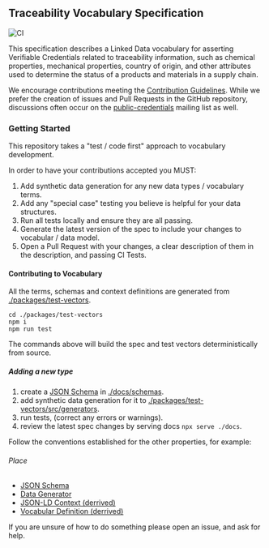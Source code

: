 ## Traceability Vocabulary Specification

![CI](https://github.com/w3c-ccg/traceability-vocab/workflows/CI/badge.svg)

This specification describes a Linked Data vocabulary for asserting
Verifiable Credentials related to traceability information, such as chemical properties, mechanical properties, country of origin, and other
attributes used to determine the status of a products and materials in a supply chain.

We encourage contributions meeting the [Contribution
Guidelines](CONTRIBUTING.md). While we prefer the creation of issues
and Pull Requests in the GitHub repository, discussions often occur
on the
[public-credentials](http://lists.w3.org/Archives/Public/public-credentials/)
mailing list as well.

### Getting Started

This repository takes a "test / code first" approach to vocabulary development.

In order to have your contributions accepted you MUST:

1. Add synthetic data generation for any new data types / vocabulary terms.
2. Add any "special case" testing you believe is helpful for your data structures.
3. Run all tests locally and ensure they are all passing.
4. Generate the latest version of the spec to include your changes to vocabular / data model.
5. Open a Pull Request with your changes, a clear description of them in the description, and passing CI Tests.

#### Contributing to Vocabulary

All the terms, schemas and context definitions are generated from [./packages/test-vectors](./packages/test-vectors).

```
cd ./packages/test-vectors
npm i
npm run test
```

The commands above will build the spec and test vectors deterministically from source.

##### Adding a new type

1. create a [JSON Schema](https://json-schema.org/) in [./docs/schemas](./docs/schemas).
2. add synthetic data generation for it to [./packages/test-vectors/src/generators](./packages/test-vectors/src/generators).
3. run tests, (correct any errors or warnings).
4. review the latest spec changes by serving docs `npx serve ./docs`.

Follow the conventions established for the other properties, for example:

###### Place

- [JSON Schema](./docs/schemas/Place.json)
- [Data Generator](./packages/test-vectors/src/generators/Place.js)
- [JSON-LD Context (derrived)](./docs/contexts/traceability-v1.jsonld)
- [Vocabular Definition (derrived)](https://w3c-ccg.github.io/traceability-vocab/#place)

If you are unsure of how to do something please open an issue, and ask for help.
